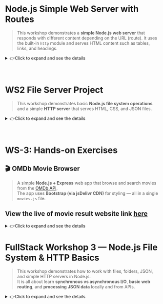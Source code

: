 # Node.js Simple Web Server with Routes

> This workshop demonstrates a **simple Node.js web server** that responds with different content depending on the URL (route). It uses the built-in `http` module and serves HTML content such as tables, links, and headings.
<details>
<summary>👉Click to expand and see the details</summary>

---

## 📁 Project Structure

```
Root/
│
├──  WS0/
│    ├── helloworld.js      # Simple Node.js script for console output "Hello World"
│    ├── helloroutes.js     # Node.js server with multiple routes (homepage, about, contact, helloworld)
│    └── server.js          # Node.js server with single route 
└── README.md        # Project documentation
```

---

## 🚀 Getting Started

1. **Clone the repository** or download the folder.

```bash
git clone https://github.com/YOUR_USERNAME/R0314-MEAN.git
cd WS0
```

2. **Run the server** using Node.js:

```bash
node helloroutes.js
    or 
node hellworld.js
    or 
node server.js
```

3. **Open a browser** and visit the following URLs:

* [http://localhost:8081/helloworld](http://localhost:8081/helloworld)
  Shows **Hello world in HTML**

* [http://localhost:8081/homepage](http://localhost:8081/homepage)
  Displays the **Homepage** with links to other routes

* [http://localhost:8081/about](http://localhost:8081/about)
  Shows an **HTML table** with sample names and addresses

* [http://localhost:8081/contact](http://localhost:8081/contact)
  Displays **Contact information** with links

* Any other URL → **404 - Page Not Found**

---

## 💡 Features

* Serves **different HTML content** based on URL routes.
* Includes a **table** and **links** for navigation.
* Handles **404 errors** for unknown routes.
* Simple **Node.js HTTP server** with no external dependencies.

---

## 📝 Example Routes in server.js

```javascript
if (url === '/homepage') { ... }         // Homepage
else if (url === '/helloworld') { ... }  // Hello World
else if (url === '/about') { ... }       // About page with table
else if (url === '/contact') { ... }     // Contact page
else { ... }                             // 404 page
```

---

## ⚡ How it Works

1. The server listens on **port 8081**.
2. Based on `request.url`, the server sends HTML content with `response.end()`.
3. Unknown routes return a **404 response**.

---

## 🛠 Requirements

* Node.js (v12+ recommended)

---

## 📌 Notes

* All routes are currently hardcoded in `helloroutes.js and server.js`.
* HTML is embedded directly in `response.end()` using template literals.

---
</details>

<br>
<br>

# WS2 File Server Project

> This workshop demonstrates basic **Node.js file system operations** and a simple **HTTP server** that serves HTML, CSS, and JSON files. 
<details>
<summary>👉Click to expand and see the details</summary>

## File Structure

```
WS2-FileServer/
├── css/
│   └── style.css
├── html/
│   ├── about.html
│   └── index.html
├── json/
│   └── users.json
├── example.txt
├── fileManager.js
├── programA.js   # Asynchronous file reading
├── programB.js   # Synchronous file reading
├── server.js     # HTTP server
└── README.md
```
## Features

### 1. File Operations (`fileManager.js`)
- **Write** to a log file (`fs.writeFile`).
- **Append** new entries (`fs.appendFile`).
- **Read** log file (`fs.readFile`).
- **Delete** log file (`fs.unlink`).

### 2. Asynchronous vs Synchronous I/O
- `programA.js` → Uses **async I/O** (non-blocking, server can do other tasks).
- `programB.js` → Uses **sync I/O** (blocking, waits until file read finishes).

### 3. HTTP Server (`server.js`)
- Serves:
  - `/` → `html/index.html`
  - `/about` → `html/about.html`
  - `/api/users` → `json/users.json`
  - `/css/style.css` → CSS styles
- Handles **404 Not Found** errors.

### 4. Frontend Files
- `index.html` → Home page (blue background).
- `about.html` → About page (light pink background).
- `style.css` → Shared stylesheet with **page-specific backgrounds**.

```css
body {
  font-family: sans-serif;
}

body.home {
  background-color: #f0f8ff; /* light blue */
}

body.about {
  background-color: #fff0f5; /* light pink */
}
```

---

## ▶️ Running the task

1. Run the HTTP server:
   ```bash
   node server.js
   ```
2. Open in browser:
   - [http://localhost:8081/](http://localhost:8081/) → Home
   - [http://localhost:8081/about](http://localhost:8081/about) → About
   - [http://localhost:8081/api/users](http://localhost:8081/api/users) → JSON API

---

## 📝 Example Users JSON (`json/users.json`)

```json
[
  { "id": 1, "name": "Flynn Coleman", "company": "KIDGREASE" },
  { "id": 2, "name": "Kenya Ashley", "company": "VIASIA" },
  { "id": 3, "name": "Cross Hooper", "company": "ISOPOP" }
]
```

---

## Learning Outcomes

- Understand file system operations in Node.js.
- Compare **asynchronous** vs **synchronous** file access.
- Build a minimal HTTP server.
- Serve **static files** (HTML, CSS, JSON).
- Use CSS classes for **page-specific styling**.

---

This project is from **Workshop 2** — building a basic file server with Node.js.

</details>

<br>
<br>

# WS-3: Hands-on Exercises
## 🎬 OMDb Movie Browser

> A simple **Node.js + Express** web app that browse and search movies from the [OMDb API](https://www.omdbapi.com/).  
The app uses **Bootstrap (via jsDelivr CDN)** for styling — all in a single `movies.js` file.  

## **View the live of movie result website link [here](https://ws-fullstack.onrender.com/)**

<details>
<summary>👉Click to expand and see the details</summary>

---

## Features
- Fetches movie data from [OMDb](https://www.omdbapi.com/)  
- Displays results in a clean Bootstrap-styled table  
- Includes a search box to look up any movie title  
- Default view shows *Star Wars* movies  
- All logic (server + HTML rendering) is in **one file** (`movies.js`)  

---

## Requirements
- **Node.js** (v14 or higher recommended)
- **NPM**

---

## Installation

1. **Clone or download this repository**
   ```bash
   git clone https://github.com/FemiAdesola/WS-FullStack.git
   cd WS-FullStack/WS3
   ```

2. **Install dependencies**
   ```bash
   npm install express axios
   ```

3. **Get a free OMDb API key**
   - Visit [https://www.omdbapi.com/apikey.aspx](https://www.omdbapi.com/apikey.aspx)
   - Choose the **Free** plan  
   - Enter your email and confirm  
   - Copy your **API key**

4. **Open `sermoviesver.js`** and replace:
   ```js
   const API_KEY = "xxxxxxxxx";
   ```
   with your own API key.

---

## Run the Server
```bash
node movies.js
```

Then open your browser and go to:  
👉 **[http://localhost:4000](http://localhost:4000)**

---

## Usage
- The page will load movies for **“Star Wars”** by default.

![FrontPage](/WS3/img/FrontPage.png)

- To search for something else:
  1. Type a title like **Batman** in the search bar.  
  2. Press **Enter** or click **Search**.  
  3. The page will reload with new results.

![Batmane](/WS3/img/Batman.png)

---

## How It Works
- Express serves `/` route.  
- Server requests movie data from OMDb using Axios.  
- The HTML page (with Bootstrap) is dynamically generated and sent to the browser.  
- Users can search via query parameter `?s=movie_name`.

---

## Built With
- [Express](https://expressjs.com/) – Web framework for Node.js  
- [Axios](https://axios-http.com/) – For HTTP requests  
- [Bootstrap 5](https://getbootstrap.com/) via [jsDelivr CDN](https://www.jsdelivr.com/)

---
</details>

# FullStack Workshop 3 — Node.js File System & HTTP Basics

> This workshop demonstrates how to work with files, folders, JSON, and simple HTTP servers in Node.js.  
It is all about learn **synchronous vs asynchronous I/O**, **basic web routing**, and **processing JSON data** locally and from APIs.  

<details>
<summary>👉Click to expand and see the details</summary>

+ Each example helps illustrate how Node.js handles file operations,
asynchronous behavior, and lightweight web serving.

## Run Scripts
+  Use Node.js to run each file:
```bash
  node a1-read-sync.js
  node a1-read-async.js
  node a2-two-files-ordered.mjs
  node a3-combine-prepend-append.mjs
  node a4-folder-file.js
  node b1-routes.js
  node c1-json-process.js
  node d2-axios.js
```
## Summary
- It shows practice on :
  * Reading and writing files with both sync and async methods
  * Creating and modifying directories and files dynamically
  * Building small HTTP servers and routes
  * Working with local and remote JSON data

</details>